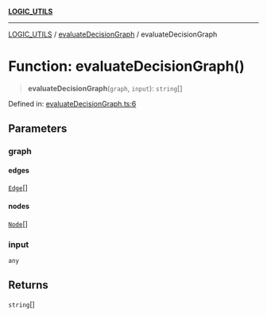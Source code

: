 [**LOGIC_UTILS**](../../README.md)

***

[LOGIC_UTILS](../../README.md) / [evaluateDecisionGraph](../README.md) / evaluateDecisionGraph

# Function: evaluateDecisionGraph()

> **evaluateDecisionGraph**(`graph`, `input`): `string`[]

Defined in: [evaluateDecisionGraph.ts:6](https://github.com/dailker/everyutil/blob/febb9ddd747c27fb11272f2ad88aedb1ae4d7cba/src/logic/evaluateDecisionGraph.ts#L6)

## Parameters

### graph

#### edges

[`Edge`](../../createDecisionGraph/interfaces/Edge.md)[]

#### nodes

[`Node`](../../createDecisionGraph/interfaces/Node.md)[]

### input

`any`

## Returns

`string`[]
